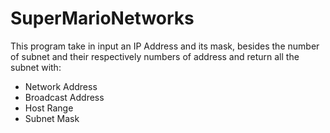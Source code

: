 # SuperMarioNetworks

This program take in input an IP Address and its mask, besides the number of subnet and their respectively numbers of address and return all the subnet with:
  - Network Address
  - Broadcast Address 
  - Host Range 
  - Subnet Mask 
